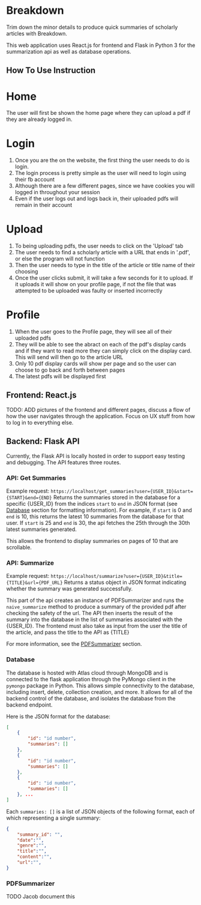 # Breakdown
Trim down the minor details to produce quick summaries of scholarly articles with Breakdown.

This web application uses React.js for frontend and Flask in Python 3 for the summarization api as well as database operations.

## How To Use Instruction

# Home
The user will first be shown the home page where they can upload a pdf if they are already logged in.

# Login
1. Once you are the on the website, the first thing the user needs to do is login.
2. The login process is pretty simple as the user will need to login using their fb account
3. Although there are a few different pages, since we have cookies you will logged in throughout your session
4. Even if the user logs out and logs back in, their uploaded pdfs will remain in their account

# Upload
1. To being uploading pdfs, the user needs to click on the 'Upload' tab
2. The user needs to find a scholarly article with a URL that ends in '.pdf', or else the program will not function
3. Then the user needs to type in the title of the article or title name of their choosing
4. Once the user clicks submit, it will take a few seconds for it to upload. If it uploads it will show on your profile page, if not the file that was attempted to be uploaded was faulty or inserted incorrectly

# Profile
1. When the user goes to the Profile page, they will see all of their uploaded pdfs
2. They will be able to see the abract on each of the pdf's display cards and if they want to read more they can simply click on the display card. This will send will then go to the article URL
3. Only 10 pdf display cards will show per page and so the user can choose to go back and forth between pages
4. The latest pdfs will be displayed first


## Frontend: React.js
TODO: ADD pictures of the frontend and different pages, discuss a flow of how the user navigates through the application. Focus on UX stuff from how to log in to everything else.


## Backend: Flask API
Currently, the Flask API is locally hosted in order to support easy testing and debugging. The API features three routes.


### API: Get Summaries
Example request:
`https://localhost/get_summaries?user={USER_ID}&start={START}&end={END}`
Returns the summaries stored in the database for a specific {USER_ID} from the indices `start` to `end` in JSON format (see [Database](###Database) section for formatting information). For example, if `start` is 0 and `end` is 10, this returns the latest 10 summaries from the database for that user. If `start` is 25 and `end` is 30, the api fetches the 25th through the 30th latest summaries generated.

This allows the frontend to display summaries on pages of 10 that are scrollable.


### API: Summarize
Example request:
`https://localhost/summarize?user={USER_ID}&title={TITLE}&url={PDF_URL}`
Returns a status object in JSON format indicating whether the summary was generated successfully. 

This part of the api creates an instance of PDFSummarizer and runs the `naive_summarize` method to produce a summary of the provided pdf after checking the safety of the url. The API then inserts the result of the summary into the database in the list of summaries associated with the {USER_ID}. The frontend must also take as input from the user the title of the article, and pass the title to the API as {TITLE}

For more information, see the [PDFSummarizer](###PDFSummarizer) section.


### Database
The database is hosted with Atlas cloud through MongoDB and is connected to the flask application through the PyMongo client in the `pymongo` package in Python. This allows simple connectivity to the database, including insert, delete, collection creation, and more. It allows for all of the backend control of the database, and isolates the database from the backend endpoint. 

Here is the JSON format for the database:
```json
[
    {
        "id": "id number",
        "summaries": []
    },
    {
        "id": "id number",
        "summaries": []
    },
    {
        "id": "id number",
        "summaries": []
    }, ...
]

```

Each `summaries: []` is a list of JSON objects of the following format, each of which representing a single summary:
```json
{
    "summary_id": "",
    "date":"",
    "genre":"",
    "title":"",
    "content":"",
    "url":"",
}
```


### PDFSummarizer
TODO Jacob document this
